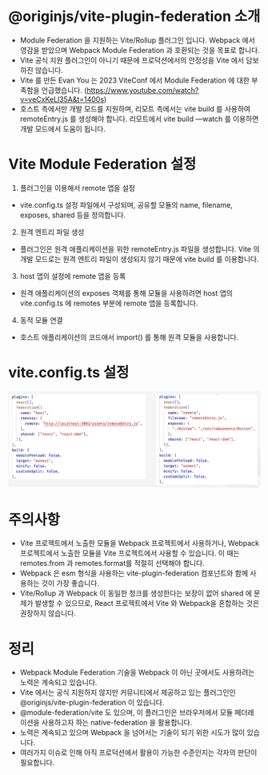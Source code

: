 # @originjs/vite-plugin-federation 소개

- Module Federation 을 지원하는 Vite/Rollup 플러그인 입니다. Webpack 에서 영감을 받았으며 Webpack Module Federation 과 호환되는 것을 목표로 합니다.
- Vite 공식 지원 플러그인이 아니기 때문에 프로덕션에서의 안정성을 Vite 에서 담보하진 않습니다.
- Vite 를 만든 Evan You 는 2023 ViteConf 에서 Module Federation 에 대한 부족함을 언급했습니다. (https://www.youtube.com/watch?v=veCxKeLl35A&t=1400s)
- 호스트 측에서만 개발 모드를 지원하며, 리모트 측에서는 vite build 를 사용하여 remoteEntry.js 를 생성해야 합니다. 리모트에서 vite build —watch 를 이용하면 개발 모드에서 도움이 됩니다.

# Vite Module Federation 설정

1. 플러그인을 이용해서 remote 앱을 설정

- vite.config.ts 설정 파일에서 구성되며, 공유할 모듈의 name, filename, exposes, shared 등을 정의합니다.

2. 원격 엔트리 파일 생성

- 플러그인은 원격 애플리케이션을 위한 remoteEntry.js 파일을 생성합니다. Vite 의 개발 모드로는 원격 엔트리 파일이 생성되지 않기 때문에 vite build 를 이용합니다.

3. host 앱의 설정에 remote 앱을 등록

- 원격 애플리케이션의 exposes 객체를 통해 모듈을 사용하려면 host 앱의 vite.config.ts 에 remotes 부분에 remote 앱을 등록합니다.

4. 동적 모듈 연결

- 호스트 애플리케이션의 코드애서 import() 를 통해 원격 모듈을 사용합니다.

# vite.config.ts 설정

![이미지 설명](./fed.png)

# 주의사항

- Vite 프로젝트에서 노출한 모듈을 Webpack 프로젝트에서 사용하거나, Webpack 프로젝트에서 노출한 모듈을 Vite 프로젝트에서 사용할 수 있습니다. 이 때는 remotes.from 과 remotes.format를 적절히 선택해야 합니다.
- Webpack 은 esm 형식을 사용하는 vite-plugin-federation 컴포넌트와 함께 사용하는 것이 가장 좋습니다.
- Vite/Rollup 과 Webpack 이 동일한 청크를 생성한다는 보장이 없어 shared 에 문제가 발생할 수 있으므로, React 프로젝트에서 Vite 와 Webpack을 혼합하는 것은 권장하지 않습니다.

# 정리

- Webpack Module Federation 기술을 Webpack 이 아닌 곳에서도 사용하려는 노력은 계속되고 있습니다.
- Vite 에서는 공식 지원하지 않지만 커뮤니티에서 제공하고 있는 플러그인인 @originjs/vite-plugin-federation 이 있습니다.
- @module-federation/vite 도 있으며, 이 플러그인은 브라우저에서 모듈 페더레이션을 사용하고자 하는 native-federation 을 활용합니다.
- 노력은 계속되고 있으며 Webpack 을 넘어서는 기술이 되기 위한 시도가 많이 있습니다.
- 여러가지 이슈로 인해 아직 프로덕션에서 활용이 가능한 수준인지는 각자의 판단이 필요합니다.
